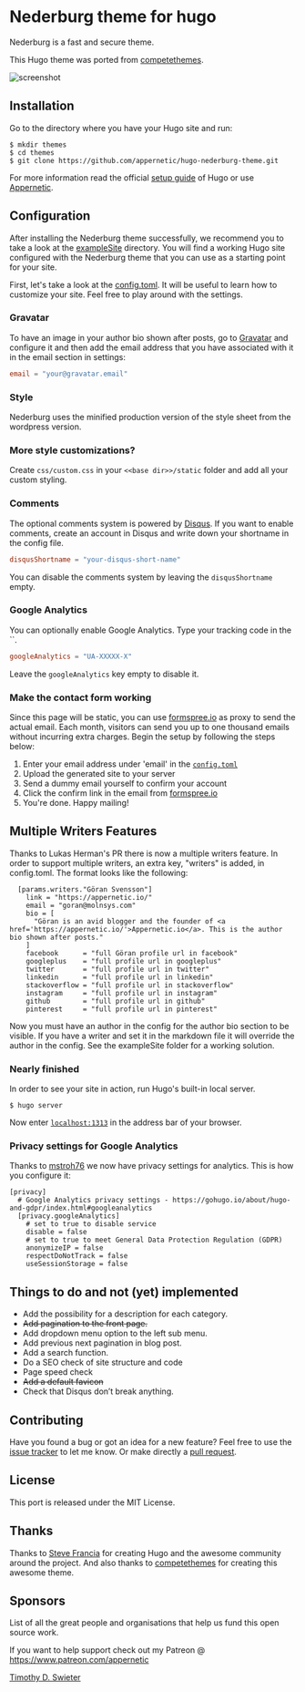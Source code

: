 # Nederburg theme for hugo

Nederburg is a fast and secure theme.

This Hugo theme was ported from [competethemes](https://www.competethemes.com/tracks/).

![screenshot](https://raw.githubusercontent.com/appernetic/hugo-nederburg-theme/master/images/screenshot.png)

## Installation

Go to the directory where you have your Hugo site and run:

```
$ mkdir themes
$ cd themes
$ git clone https://github.com/appernetic/hugo-nederburg-theme.git
```

For more information read the official [setup guide](https://gohugo.io/overview/installing/) of Hugo or use [Appernetic](https://appernetic.io/).

## Configuration

After installing the Nederburg theme successfully, we recommend you to take a look at the [exampleSite](https://github.com/appernetic/hugo-nederburg-theme/tree/master/exampleSite) directory. You will find a working Hugo site configured with the Nederburg theme that you can use as a starting point for your site.

First, let's take a look at the [config.toml](https://github.com/appernetic/hugo-nederburg-theme/tree/master/exampleSite/config.toml). It will be useful to learn how to customize your site. Feel free to play around with the settings.

### Gravatar

To have an image in your author bio shown after posts, go to [Gravatar](https://gravatar.com/) and configure it and then add the email address that you have associated with it in the email section in settings:

```toml
email = "your@gravatar.email"
```

### Style

Nederburg uses the minified production version of the style sheet from the wordpress version.

### More style customizations?

Create `css/custom.css` in your `<<base dir>>/static` folder and add all your custom styling.

### Comments

The optional comments system is powered by [Disqus](https://disqus.com). If you want to enable comments, create an account in Disqus and write down your shortname in the config file.

```toml
disqusShortname = "your-disqus-short-name"
```

You can disable the comments system by leaving the `disqusShortname` empty.

### Google Analytics

You can optionally enable Google Analytics. Type your tracking code in the ``.

```toml
googleAnalytics = "UA-XXXXX-X"
```

Leave the `googleAnalytics` key empty to disable it.

### Make the contact form working

Since this page will be static, you can use [formspree.io](//formspree.io/) as proxy to send the actual email. Each month, visitors can send you up to one thousand emails without incurring extra charges. Begin the setup by following the steps below:

1. Enter your email address under 'email' in the [`config.toml`](https://github.com/appernetic/hugo-nederburg-them/tree/master/exampleSite/config.toml)
2. Upload the generated site to your server
3. Send a dummy email yourself to confirm your account
4. Click the confirm link in the email from [formspree.io](//formspree.io/)
5. You're done. Happy mailing!

## Multiple Writers Features
Thanks to Lukas Herman's PR there is now a multiple writers feature. In order to support multiple writers, an extra key, "writers" is added, in config.toml. The format looks like the following:

```
  [params.writers."Göran Svensson"]
    link = "https://appernetic.io/"
    email = "goran@molnsys.com"
    bio = [
      "Göran is an avid blogger and the founder of <a href='https://appernetic.io/'>Appernetic.io</a>. This is the author bio shown after posts."
    ]
    facebook      = "full Göran profile url in facebook"
    googleplus    = "full profile url in googleplus"
    twitter       = "full profile url in twitter"
    linkedin      = "full profile url in linkedin"
    stackoverflow = "full profile url in stackoverflow"
    instagram     = "full profile url in instagram"
    github        = "full profile url in github"
    pinterest     = "full profile url in pinterest"
```

Now you must have an author in the config for the author bio section to be visible. If you have a writer and set it in the markdown file it will override the author in the config. See the exampleSite folder for a working solution.




### Nearly finished

In order to see your site in action, run Hugo's built-in local server.

```
$ hugo server
```

Now enter [`localhost:1313`](http://localhost:1313) in the address bar of your browser.


### Privacy settings for Google Analytics

Thanks to [mstroh76](https://github.com/mstroh76) we now have privacy settings for analytics. This is how you configure it:

```
[privacy]
  # Google Analytics privacy settings - https://gohugo.io/about/hugo-and-gdpr/index.html#googleanalytics
  [privacy.googleAnalytics]
    # set to true to disable service 
    disable = false
    # set to true to meet General Data Protection Regulation (GDPR)
    anonymizeIP = false
    respectDoNotTrack = false
    useSessionStorage = false
```


## Things to do and not (yet) implemented

 - Add the possibility for a description for each category.
 - ~~Add pagination to the front page.~~
 - Add dropdown menu option to the left sub menu.
 - Add previous next pagination in blog post.
 - Add a search function.
 - Do a SEO check of site structure and code
 - Page speed check
 - ~~Add a default favicon~~
 - Check that Disqus don’t break anything.

## Contributing

Have you found a bug or got an idea for a new feature? Feel free to use the [issue tracker](https://github.com/appernetic/hugo-nederburg-theme/issues) to let me know. Or make directly a [pull request](https://github.com/appernetic/hugo-nederburg-theme/pulls).

## License

This port is released under the MIT License.


## Thanks

Thanks to [Steve Francia](https://github.com/spf13) for creating Hugo and the awesome community around the project. And also thanks to [competethemes](https://www.competethemes.com/tracks/) for creating this awesome theme.

## Sponsors

List of all the great people and organisations that help us fund this open source work.

If you want to help support check out my Patreon @ https://www.patreon.com/appernetic

[Timothy D. Swieter](https://github.com/Swieter) 
